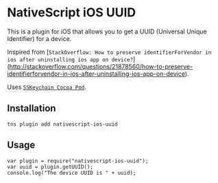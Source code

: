 # NativeScript iOS UUID

This is a plugin for iOS that allows you to get a UUID (Universal Unique Identifier) for a device.

Inspired from [`StackOverflow: How to preserve identifierForVendor in ios after uninstalling ios app on device?`] (http://stackoverflow.com/questions/21878560/how-to-preserve-identifierforvendor-in-ios-after-uninstalling-ios-app-on-device).

Uses [`SSKeychain Cocoa Pod`](https://cocoapods.org/pods/SSKeychain).

## Installation
`tns plugin add nativescript-ios-uuid`

## Usage
```
var plugin = require("nativescript-ios-uuid");
var uuid = plugin.getUUID();
console.log("The device UUID is " + uuid);
```
